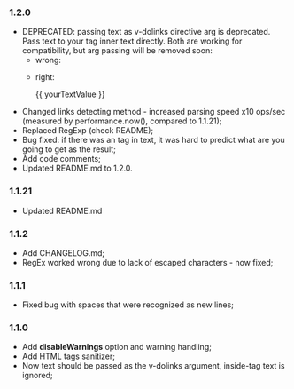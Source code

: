 ### 1.2.0
  - DEPRECATED: passing text as v-dolinks directive arg is deprecated. Pass text to your tag inner text directly. Both are working for compatibility, but arg passing will be removed soon:
    - wrong: <p v-dolinks="'your text'"></p>
    - right: <p v-dolinks>{{ yourTextValue }}</p>
  - Changed links detecting method - increased parsing speed x10 ops/sec (measured by performance.now(), compared to 1.1.21);
  - Replaced RegExp (check README);
  - Bug fixed: if there was an <a> tag in text, it was hard to predict what are you going to get as the result;
  - Add code comments;
  - Updated README.md to 1.2.0.

### 1.1.21
  - Updated README.md

### 1.1.2
  - Add CHANGELOG.md;
  - RegEx worked wrong due to lack of escaped characters - now fixed;

### 1.1.1
  - Fixed bug with spaces that were recognized as new lines;

### 1.1.0
  - Add **disableWarnings** option and warning handling;
  - Add HTML tags sanitizer;
  - Now text should be passed as the v-dolinks argument, inside-tag text is ignored;
